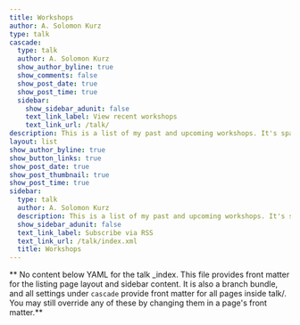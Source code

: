 ```yaml
---
title: Workshops
author: A. Solomon Kurz
type: talk
cascade:
  type: talk
  author: A. Solomon Kurz
  show_author_byline: true
  show_comments: false
  show_post_date: true
  show_post_time: true
  sidebar:
    show_sidebar_adunit: false
    text_link_label: View recent workshops
    text_link_url: /talk/
description: This is a list of my past and upcoming workshops. It's sparse now, but I expect it to fill out in the near future.
layout: list
show_author_byline: true
show_button_links: true
show_post_date: true
show_post_thumbnail: true
show_post_time: true
sidebar:
  type: talk
  author: A. Solomon Kurz
  description: This is a list of my past and upcoming workshops. It's sparse now, but I expect it to fill out in the near future.
  show_sidebar_adunit: false
  text_link_label: Subscribe via RSS
  text_link_url: /talk/index.xml
  title: Workshops
---
```


** No content below YAML for the talk _index. This file provides front matter for the listing page layout and sidebar content. It is also a branch bundle, and all settings under `cascade` provide front matter for all pages inside talk/. You may still override any of these by changing them in a page's front matter.**
